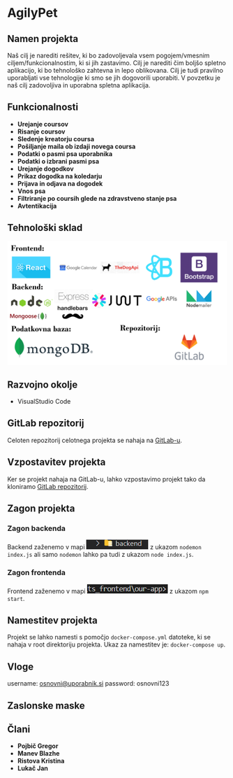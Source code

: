 # AgilyPet 

## Namen projekta
Naš cilj je narediti rešitev, ki bo zadovoljevala vsem pogojem/vmesnim ciljem/funkcionalnostim, ki si jih zastavimo.
Cilj je narediti čim boljšo spletno aplikacijo, ki bo tehnološko zahtevna in lepo oblikovana. Cilj je tudi pravilno uporabljati
vse tehnologije ki smo se jih dogovorili uporabiti. V povzetku je naš cilj zadovoljiva in uporabna spletna aplikacija.

## Funkcionalnosti
- **Urejanje coursov**
- **Risanje coursov**
- **Sledenje kreatorju coursa**
- **Pošiljanje maila ob izdaji novega coursa**
- **Podatki o pasmi psa uporabnika**
- **Podatki o izbrani pasmi psa**
- **Urejanje dogodkov**
- **Prikaz dogodka na koledarju**
- **Prijava in odjava na dogodek**
- **Vnos psa**
- **Filtriranje po coursih glede na zdravstveno stanje psa**
- **Avtentikacija**

## Tehnološki sklad
![Tehnološki sklad](/slike/AgilyPet_tehnoloskiSklad.png)

## Razvojno okolje
- VisualStudio Code

## GitLab repozitorij
Celoten repozitorij celotnega projekta se nahaja na [GitLab-u](https://gitlab.com/LukacJan/agilypet).

## Vzpostavitev projekta
Ker se projekt nahaja na GitLab-u, lahko vzpostavimo projekt tako da kloniramo [GitLab repozitorij](https://gitlab.com/LukacJan/agilypet).

## Zagon projekta
### Zagon backenda
Backend zaženemo v mapi ![Mape backend](/slike/backend_mapa.PNG) z ukazom ```nodemon index.js``` ali samo ```nodemon``` lahko pa tudi z ukazom ```node index.js```.

### Zagon frontenda
Frontend zaženemo v mapi ![Mape frontend](/slike/frontend_mapa.PNG) z ukazom ```npm start```.

## Namestitev projekta
Projekt se lahko namesti s pomočjo ```docker-compose.yml``` datoteke, ki se nahaja v root direktoriju projekta. 
Ukaz za namestitev je: ```docker-compose up```.

## Vloge
username: osnovni@uporabnik.si
password: osnovni123

## Zaslonske maske


## Člani
- **Pojbič Gregor**
- **Manev Blazhe**
- **Ristova Kristina**
- **Lukač Jan**
<!--
## Opis projekta
### Člani
Člani ekipe, ki dela na tem projektu smo Blazhe Manev, Gregor Pojbič, Kristina Ristova in Jan Lukač.
Vodja naše ekipe je Gregor Pojbič, lastnik izdelka (product owner) pa je asistent Tilen Hliš.
Smo ekipa 4 študentov FERI, 2. letnik smeri ITK. Projekt pa delamo pri predmetu Praktikum 2.

### Opis
AgilyPet je naziv našega projekta, ki smo si ge izbrali pri predmetu Praktikum 2. 

### Naloga
Naša naloga je nareiti rešitev glede na podano navodilo in jo na koncu predstaviti.

### Navodilo
```
Vse več ljudi ima hišne ljubljenčke, s katerimi si želijo aktivno preživeti čas. Ena izmed možnosti za
aktivno preživljanje prostega časa s svojim ljubljenčkom je postavitev domačega agility-ja. Večina
ljudi si pod pojmom agilty predstavlja progo za večje pse, kjer psi tečejo in preskakujejo ovire.
Vendar pa so posebne oblike proge za agilty primerne tudi za manjše pse, za pse z zdravstvenimi
težavami in tudi druge vrste hišnih ljubljenčkov, kot so hrčki in vietnamski prašički. 

Na skupnem seznamu označite, katere proge so dodane s strani administratorja in katere s strani
registriranih uporabnikov. Omogočite, da se lahko uporabniki prijavijo na določenega avtorja prog in
mu sledijo ter so obveščeni (preko elektronske pošte), ko je s strani avtorja dodana nova proga.
```

## Ciji
Naš cilj je narediti rešitev, ki bo zadovoljevala vsem pogojem/vmesnim ciljem/funkcionalnostim, ki si jih zastavimo.
Cilj je narediti čim boljšo spletno aplikacijo, ki bo tehnološko zahtevna in lepo oblikovana. Cilj je tudi pravilno uporabljati
vse tehnologije ki smo se dogovorili uporabiti. V kartekem je naš cilj zadovoljiva in uporabna spletna aplikacija.

## Specifikacije
### Tehnologije
- Node.js
- Express
- React
- MongoDB
- Git (GitLab)

### Razvojno okolje
- Visual studio code

### Sledenje poteku dela
- GitLab

## Način dela
Delo si bomo med posamezniki razdelili po dogovoru v skupini. Delo posameznika bomo sledili in posledično lahko spremljali v GitLab-u s pomočjo List-ov in Milestone-ov. Liste bomo lahko spremljali s pomočjo premikanja po tabli (Board) glede na to pod
katero labelo (To do, Doing, Done) se nahaja določen list.

## Vzpostavitev
Navodila kako vzpostaviti začetno aplikacijo.

Najprej bo potrebno izvesti pull, da pridobimo vse datoteke na veji main

### Vzpostavitev React (frontend)
Za vzpostavitev bomo se morali pomakniti v podmapo our-app ki se nahaja v mapi frontend.
![Mape frontend](/slike/react_mape.PNG)
To naredimo z ukazom ```cd .\frontend\```, da se premaknemo v mapo frontend, nato pa še uporabimo ukaz ```cd .\our-app\``` da se
premaknemo v podmapo our-app. Zdaj bi naš terminal moral zgledati nekako tako: ![Terminal react](/slike/terminal_react.PNG)
Sedaj moramo ustvariti še node_modules, kar pa naredimo z ukazom ```npm install```. Sedaj imamo React vzpostavljen.

### Vzpostavitev backend-a
Za vzpostavitev bomo se morali pomakniti v mapo backend.
![Mape backend](/slike/backend_mapa.PNG)
To naredimo z ukazom ```cd .\backend\```, da se premaknemo v mapo backend (Seveda se moramo pred izvedbo tega ukaza nahajati v korenski mapi).  Zdaj bi naš terminal moral zgledati nekako tako: ![Terminal backend](/slike/terminal_backend.PNG)
Sedaj moramo ustvariti še node_modules, kar pa naredimo z ukazom ```npm install```. Sedaj imamo backend vzpostavljen.

## Zagon aplikacije
Po vzpostavitvi aplikacije lahko aplikacijo zaženemo.

### Zagon backend-a
Backend zaženemo, tako da ko se nahajamo v podmapi backend v terminal napišemo ukaz ```node index.js```. Sedaj imamo zagnan backend na port-u 3001.

### Zagon React-a (frontend)
React zaženemo, tako da ko se nahajamo v podmapi our-app, ki je v mapi frontend in v terminal napišemo ukaz ```npm start```. Sedaj imamo zagnan React na port-u 3000.

## Nameščanje rešitve 
Našo aplikacijo se lahko namesti s pomočjo docker-compose ali pa s pomočjo dockerfile

### Nameščanje rešitve s pomočjo Dockerfile
Najprej je potrebno klonirati [repozitorij našega projekta](https://gitlab.com/LukacJan/agilypet). Ko smo projekt klonirali in ga imamo nameščenega na svoji napravi, se premaknemo v ta projekt.

#### Nameščanje rešitve s pomočjo Dockerfile (backend)
Najprej se premaknemo v mapo ![backend](/slike/backend_mapa.PNG), z ukazom ```cd .\backend\```. Nato pa zaženemo ukaz 
```docker build . -t {username}/agilypet-backend:0.1```. S tem ukazom smo ustvarili docker image za backend. Nato lahko docker image zaženemo, kar lahko storimo kar najlažje preko [Docker Desktop](https://www.docker.com/products/docker-desktop/), ali pa z ukazom ```docker run -d -p 3001:3001 {username}/agilypet-backend:0.1```. Tako smo namestili in zagnali backend.

#### Nameščanje rešitve s pomočjo Dockerfile (frontend)
Najprej se premaknemo v mapo ![ts_frontend/our-app](/slike/react_mape.PNG), z ukazom ```cd .\ts_frontend\our-app```. Nato pa zaženemo ukaz 
```docker build . -t {username}/agilypet-frontend:0.1```. S tem ukazom smo ustvarili docker image za frontend. Nato lahko docker image zaženemo, kar lahko storimo kar najlažje preko [Docker Desktop](https://www.docker.com/products/docker-desktop/), ali pa z ukazom ```docker run -d -p 3000:3000 {username}/agilypet-frontend:0.1```. Tako smo namestili in zagnali frontend.

### Nameščanje rešitve s pomočjo docker-compose
Dokaj preprosto lahko namestimo aplikacijo s pomočjo docker-compose. Ker so image-i že zgrajeni in dodani v javni repozitorij, lahko preprosto celotno aplikacijo namestimo s pomočjo ukaza ```docker-compose up```, seveda se moramo v tistem trenutku nahajati v mapi, kjer je datoteka docker-compose.yml.
<!--
## Getting started

To make it easy for you to get started with GitLab, here's a list of recommended next steps.

Already a pro? Just edit this README.md and make it your own. Want to make it easy? [Use the template at the bottom](#editing-this-readme)!

## Add your files

- [ ] [Create](https://docs.gitlab.com/ee/user/project/repository/web_editor.html#create-a-file) or [upload](https://docs.gitlab.com/ee/user/project/repository/web_editor.html#upload-a-file) files
- [ ] [Add files using the command line](https://docs.gitlab.com/ee/gitlab-basics/add-file.html#add-a-file-using-the-command-line) or push an existing Git repository with the following command:

```
cd existing_repo
git remote add origin https://gitlab.com/LukacJan/agilypet.git
git branch -M main
git push -uf origin main
```

## Integrate with your tools

- [ ] [Set up project integrations](https://gitlab.com/LukacJan/agilypet/-/settings/integrations)

## Collaborate with your team

- [ ] [Invite team members and collaborators](https://docs.gitlab.com/ee/user/project/members/)
- [ ] [Create a new merge request](https://docs.gitlab.com/ee/user/project/merge_requests/creating_merge_requests.html)
- [ ] [Automatically close issues from merge requests](https://docs.gitlab.com/ee/user/project/issues/managing_issues.html#closing-issues-automatically)
- [ ] [Enable merge request approvals](https://docs.gitlab.com/ee/user/project/merge_requests/approvals/)
- [ ] [Automatically merge when pipeline succeeds](https://docs.gitlab.com/ee/user/project/merge_requests/merge_when_pipeline_succeeds.html)

## Test and Deploy

Use the built-in continuous integration in GitLab.

- [ ] [Get started with GitLab CI/CD](https://docs.gitlab.com/ee/ci/quick_start/index.html)
- [ ] [Analyze your code for known vulnerabilities with Static Application Security Testing(SAST)](https://docs.gitlab.com/ee/user/application_security/sast/)
- [ ] [Deploy to Kubernetes, Amazon EC2, or Amazon ECS using Auto Deploy](https://docs.gitlab.com/ee/topics/autodevops/requirements.html)
- [ ] [Use pull-based deployments for improved Kubernetes management](https://docs.gitlab.com/ee/user/clusters/agent/)
- [ ] [Set up protected environments](https://docs.gitlab.com/ee/ci/environments/protected_environments.html)

***

# Editing this README

When you're ready to make this README your own, just edit this file and use the handy template below (or feel free to structure it however you want - this is just a starting point!).  Thank you to [makeareadme.com](https://www.makeareadme.com/) for this template.

## Suggestions for a good README
Every project is different, so consider which of these sections apply to yours. The sections used in the template are suggestions for most open source projects. Also keep in mind that while a README can be too long and detailed, too long is better than too short. If you think your README is too long, consider utilizing another form of documentation rather than cutting out information.

## Name
Choose a self-explaining name for your project.

## Description
Let people know what your project can do specifically. Provide context and add a link to any reference visitors might be unfamiliar with. A list of Features or a Background subsection can also be added here. If there are alternatives to your project, this is a good place to list differentiating factors.

## Badges
On some READMEs, you may see small images that convey metadata, such as whether or not all the tests are passing for the project. You can use Shields to add some to your README. Many services also have instructions for adding a badge.

## Visuals
Depending on what you are making, it can be a good idea to include screenshots or even a video (you'll frequently see GIFs rather than actual videos). Tools like ttygif can help, but check out Asciinema for a more sophisticated method.

## Installation
Within a particular ecosystem, there may be a common way of installing things, such as using Yarn, NuGet, or Homebrew. However, consider the possibility that whoever is reading your README is a novice and would like more guidance. Listing specific steps helps remove ambiguity and gets people to using your project as quickly as possible. If it only runs in a specific context like a particular programming language version or operating system or has dependencies that have to be installed manually, also add a Requirements subsection.

## Usage
Use examples liberally, and show the expected output if you can. It's helpful to have inline the smallest example of usage that you can demonstrate, while providing links to more sophisticated examples if they are too long to reasonably include in the README.

## Support
Tell people where they can go to for help. It can be any combination of an issue tracker, a chat room, an email address, etc.

## Roadmap
If you have ideas for releases in the future, it is a good idea to list them in the README.

## Contributing
State if you are open to contributions and what your requirements are for accepting them.

For people who want to make changes to your project, it's helpful to have some documentation on how to get started. Perhaps there is a script that they should run or some environment variables that they need to set. Make these steps explicit. These instructions could also be useful to your future self.

You can also document commands to lint the code or run tests. These steps help to ensure high code quality and reduce the likelihood that the changes inadvertently break something. Having instructions for running tests is especially helpful if it requires external setup, such as starting a Selenium server for testing in a browser.

## Authors and acknowledgment
Show your appreciation to those who have contributed to the project.

## License
For open source projects, say how it is licensed.

## Project status
If you have run out of energy or time for your project, put a note at the top of the README saying that development has slowed down or stopped completely. Someone may choose to fork your project or volunteer to step in as a maintainer or owner, allowing your project to keep going. You can also make an explicit request for maintainers.
--> 